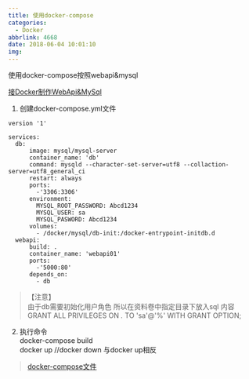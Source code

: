 ```yaml
---
title: 使用docker-compose
categories:
  - Docker
abbrlink: 4668
date: 2018-06-04 10:01:10
img:
---
```


使用docker-compose按照webapi&mysql
<!-- more -->

[接Docker制作WebApi&MySql](./05docker-webapi-mysql.html)
1. 创建docker-compose.yml文件  
  ``` docker
  version '1'

  services:
    db:
        image: mysql/mysql-server
        container_name: 'db'
        command: mysqld --character-set-server=utf8 --collaction-server=utf8_general_ci
        restart: always
        ports:
          -'3306:3306'
        environment:
          MYSQL_ROOT_PASSWORD: Abcd1234
          MYSQL_USER: sa
          MYSQL_PASWORD: Abcd1234
        volumes:
          - /docker/mysql/db-init:/docker-entrypoint-initdb.d
    webapi:
        build: .
        container_name: 'webapi01'
        ports:
          -'5000:80'
        depends_on:
          - db
  ```
>【注意】  
由于db需要初始化用户角色 所以在资料卷中指定目录下放入sql 内容  
GRANT ALL PRIVILEGES ON *.* TO 'sa'@'%' WITH GRANT OPTION;  
2. 执行命令     
docker-compose build  
docker up	//docker down 与docker up相反  
> [docker-compose文件](http://qiniu.xxgtalk.cn/blog/files/docker/mysql-docker-compose.yml)  